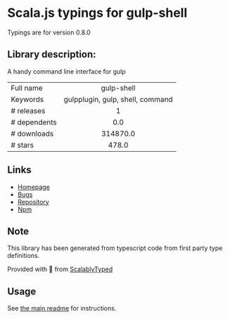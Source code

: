 
# Scala.js typings for gulp-shell

Typings are for version 0.8.0

## Library description:
A handy command line interface for gulp

|                    |                 |
| ------------------ | :-------------: |
| Full name          | gulp-shell |
| Keywords           | gulpplugin, gulp, shell, command |
| # releases         | 1 |
| # dependents       | 0.0 |
| # downloads        | 314870.0 |
| # stars            | 478.0 |

## Links
- [Homepage](https://github.com/sun-zheng-an/gulp-shell)
- [Bugs](https://github.com/sun-zheng-an/gulp-shell/issues)
- [Repository](https://github.com/sun-zheng-an/gulp-shell)
- [Npm](https://www.npmjs.com/package/gulp-shell)
    


## Note
This library has been generated from typescript code from first party type definitions.

Provided with :purple_heart: from [ScalablyTyped](https://github.com/oyvindberg/ScalablyTyped)

## Usage
See [the main readme](../../readme.md) for instructions.


